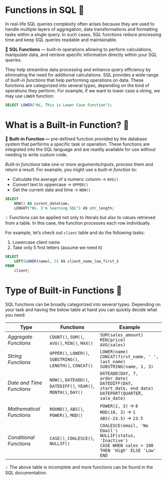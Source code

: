 # Functions in SQL 🔢

In real-life SQL queries complexity often arises because they are used to handle multiple layers of aggregation, data transformations and formatting tasks within a single query. In such cases, SQL functions reduce processing time and keep SQL queries readable and maintainable.

<aside>

📖 **SQL Functions** — built-in operations allowing to perform calculations, manipulate data, and retrieve specific information directly within your SQL queries.

</aside>

They help streamline data processing and enhance query efficiency by eliminating the need for additional calculations. SQL provides a wide range of *built-in functions* that help performing operations on data. These functions are categorized into several types, depending on the kind of operations they perform. For example, if we want to lower case a string, we may use `LOWER` function:

```sql
SELECT LOWER("Hi, This is Lower Case Function");
```

# What is a Built-in Function? 🤔

<aside>

📖 **Built-in Function —** pre-defined function provided by the database system that performs a specific task or operation. These functions are integrated into the SQL language and are readily available for use without needing to write custom code.

</aside>

*Built-in functions* take one or more *arguments/inputs*, process them and return a result. For example, you might use a *built-in function* to:

- Calculate the average of a numeric column → `AVG()`
- Convert text to uppercase → `UPPER()`
- Get the current date and time → `NOW()`

```sql
SELECT
    NOW() AS curent_datetime,
    LENGHT("Hi. I'm learning SQL") AS str_length;
```

<aside>

💡 Functions can be applied not only to literals but also to values retrieved from a table. 
In this case, the function processes each row individually.

</aside>

For example, let’s check out `client` table and do the following tasks:

1. Lowercase client name
2. Take only 5 first letters (assume we need it)

```sql
SELECT
    LEFT(LOWER(name), 5) AS client_name_low_first_5
FROM
    client;
```

# Type of Built-in Functions 🎨

SQL functions can be broadly categorized into several types. Depending on your task and having the below table at hand you can quickly decide what you need:

| **Type**                | **Functions**                                     | **Example**                                                                                          |
|--------------------------|--------------------------------------------------|------------------------------------------------------------------------------------------------------|
| *Aggregate Functions*    | `COUNT()`, `SUM()`, `AVG()`, `MIN()`, `MAX()`    | `SUM(sales_amount)`<br>`MIN(price)`<br>`AVG(sales)`                                                 |
| *String Functions*       | `UPPER()`, `LOWER()`, `SUBSTRING()`, `LENGTH()`, `CONCAT()` | `LOWER(name)`<br>`CONCAT(first_name, ' ', last_name)`<br>`SUBSTRING(name, 1, 3)`                  |
| *Date and Time Functions*| `NOW()`, `DATEADD()`, `DATEDIFF()`, `YEAR()`, `MONTH()`, `DAY()` | `DATEADD(DAY, 7, order_date)`<br>`DATEDIFF(DAY, start_date, end_date)`<br>`DATEPART(QUARTER, sale_date)` |
| *Mathematical Functions* | `ROUND()`, `ABS()`, `POWER()`, `MOD()`           | `POWER(2, 3)` → `8`<br>`MOD(10, 3)` → `1`<br>`ABS(-23.5)` → `23.5`                                   |
| *Conditional Functions*  | `CASE()`, `COALESCE()`, `NULLIF()`               | `COALESCE(email, 'No Email')`<br>`NULLIF(status, 'Inactive')`<br>`CASE WHEN sales > 100 THEN 'High' ELSE 'Low' END` |

<aside>

💡 The above table is incomplete and more functions can be found in the SQL documentation.

</aside>